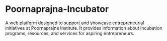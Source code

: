 # Poornaprajna-Incubator
A web platform designed to support and showcase entrepreneurial initiatives at Poornaprajna Institute. It provides information about incubation programs, resources, and services for aspiring entrepreneurs.
